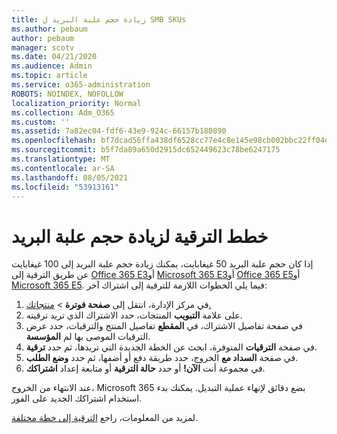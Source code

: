 ```yaml
---
title: زيادة حجم علبة البريد ل SMB SKUs
ms.author: pebaum
author: pebaum
manager: scotv
ms.date: 04/21/2020
ms.audience: Admin
ms.topic: article
ms.service: o365-administration
ROBOTS: NOINDEX, NOFOLLOW
localization_priority: Normal
ms.collection: Adm_O365
ms.custom: ''
ms.assetid: 7a82ec04-fdf6-43e9-924c-66157b180890
ms.openlocfilehash: bf7dcad56ffa438df6528cc77e4c8e145e98cb002bbc22ff04d8f08dc7d37232
ms.sourcegitcommit: b5f7da89a650d2915dc652449623c78be6247175
ms.translationtype: MT
ms.contentlocale: ar-SA
ms.lasthandoff: 08/05/2021
ms.locfileid: "53913161"
---
```

# <a name="upgrade-plans-to-increase-mailbox-size"></a>خطط الترقية لزيادة حجم علبة البريد

إذا كان حجم علبة البريد 50 غيغابايت، يمكنك زيادة حجم علبة البريد إلى 100 غيغابايت عن طريق الترقية إلى [Office 365 E3](https://www.microsoft.com/microsoft-365/enterprise/office-365-e3?rtc=1&activetab=pivot:overviewtab)أو [Microsoft 365 E3](https://www.microsoft.com/microsoft-365/enterprise/e3?activetab=pivot%3aoverviewtab)أو [Office 365 E5](https://www.microsoft.com/microsoft-365/enterprise/office-365-e5?rtc=1&activetab=pivot%3aoverviewtab)أو [Microsoft 365 E5](https://www.microsoft.com/microsoft-365/enterprise/e5?activetab=pivot%3aoverviewtab). فيما يلي الخطوات اللازمة للترقية إلى اشتراك آخر:
  
1. في مركز الإدارة، انتقل إلى **صفحة فوترة**  >  [منتجاتك.](https://go.microsoft.com/fwlink/p/?linkid=842054)
2. على علامة **التبويب** المنتجات، حدد الاشتراك الذي تريد ترقيته.
3. في صفحة تفاصيل الاشتراك، في **المقطع** تفاصيل المنتج والترقيات، حدد عرض الترقيات الموصى بها لم **المؤسسة**.
4. في صفحة **الترقيات** المتوفرة، ابحث عن الخطة الجديدة التي تريدها، ثم حدد **ترقية**.
5. في صفحة **السداد مع** الخروج، حدد طريقة دفع أو أضفها، ثم حدد **وضع الطلب**.
6. في مجموعة أنت **الآن!** أو حدد **حالة الترقية** أو متابعة إعداد **اشتراكك**.

عند الانتهاء من الخروج، Microsoft 365 بضع دقائق لإنهاء عملية التبديل. يمكنك بدء استخدام اشتراكك الجديد على الفور.

لمزيد من المعلومات، راجع [الترقية إلى خطة مختلفة](https://docs.microsoft.com/microsoft-365/commerce/subscriptions/upgrade-to-different-plan).